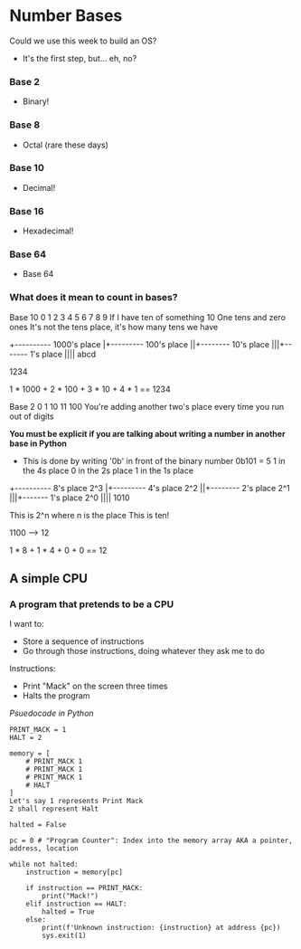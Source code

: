 # Number Bases 

Could we use this week to build an OS?
- It's the first step, but... eh, no?

### Base 2
- Binary!

### Base 8
- Octal (rare these days)

### Base 10
- Decimal! 

### Base 16
- Hexadecimal!

### Base 64
- Base 64

### What does it mean to count in bases?

Base 10
 0
 1
 2
 3
 4
 5
 6
 7
 8
 9
If I have ten of something
10
One tens and zero ones
It's not the tens place, it's how many tens we have

+---------- 1000's place
|+--------- 100's place
||+-------- 10's place
|||+------- 1's place
||||
abcd

1234

1 * 1000 + 2 * 100 + 3 * 10 + 4 * 1 == 1234

Base 2
  0
  1
 10
 11
100
You're adding another two's place every time you run out of digits

**You must be explicit if you are talking about writing a number in another base in Python**
- This is done by writing '0b' in front of the binary number
0b101 = 5
1 in the 4s place
0 in the 2s place
1 in the 1s place

+---------- 8's place 2^3
|+--------- 4's place 2^2
||+-------- 2's place 2^1
|||+------- 1's place 2^0
||||
1010

This is 2^n where n is the place
This is ten!

1100 --> 12 

1 * 8 + 1 * 4 + 0 + 0 == 12

## A simple CPU
### A program that pretends to be a CPU

I want to:
- Store a sequence of instructions
- Go through those instructions, doing whatever they ask me to do

Instructions:
- Print "Mack" on the screen three times
- Halts the program

_Psuedocode in Python_
```
PRINT_MACK = 1
HALT = 2

memory = [
    # PRINT_MACK 1
    # PRINT_MACK 1
    # PRINT_MACK 1
    # HALT 
]
Let's say 1 represents Print Mack
2 shall represent Halt

halted = False

pc = 0 # "Program Counter": Index into the memory array AKA a pointer, address, location

while not halted:
    instruction = memory[pc]

    if instruction == PRINT_MACK:
        print("Mack!")
    elif instruction == HALT:
        halted = True
    else:
        print(f'Unknown instruction: {instruction} at address {pc})
        sys.exit(1)
```